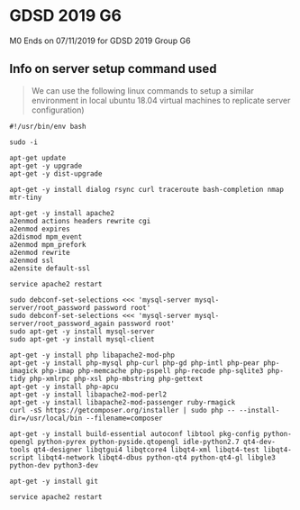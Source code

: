 # GDSD 2019 G6
M0 Ends on 07/11/2019 for GDSD 2019 Group G6

## Info on server setup command used
> We can use the following linux commands to setup a similar environment in local ubuntu 18.04 virtual machines to replicate server configuration)

```
#!/usr/bin/env bash

sudo -i

apt-get update
apt-get -y upgrade
apt-get -y dist-upgrade

apt-get -y install dialog rsync curl traceroute bash-completion nmap mtr-tiny

apt-get -y install apache2
a2enmod actions headers rewrite cgi
a2enmod expires
a2dismod mpm_event
a2enmod mpm_prefork
a2enmod rewrite
a2enmod ssl
a2ensite default-ssl

service apache2 restart

sudo debconf-set-selections <<< 'mysql-server mysql-server/root_password password root'
sudo debconf-set-selections <<< 'mysql-server mysql-server/root_password_again password root'
sudo apt-get -y install mysql-server
sudo apt-get -y install mysql-client

apt-get -y install php libapache2-mod-php
apt-get -y install php-mysql php-curl php-gd php-intl php-pear php-imagick php-imap php-memcache php-pspell php-recode php-sqlite3 php-tidy php-xmlrpc php-xsl php-mbstring php-gettext
apt-get -y install php-apcu
apt-get -y install libapache2-mod-perl2
apt-get -y install libapache2-mod-passenger ruby-rmagick
curl -sS https://getcomposer.org/installer | sudo php -- --install-dir=/usr/local/bin --filename=composer

apt-get -y install build-essential autoconf libtool pkg-config python-opengl python-pyrex python-pyside.qtopengl idle-python2.7 qt4-dev-tools qt4-designer libqtgui4 libqtcore4 libqt4-xml libqt4-test libqt4-script libqt4-network libqt4-dbus python-qt4 python-qt4-gl libgle3 python-dev python3-dev

apt-get -y install git

service apache2 restart
```